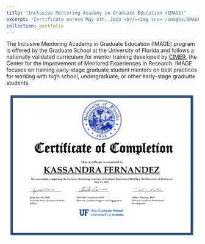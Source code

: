 ```yaml
---
title: "Inclusive Mentoring Academy in Graduate Education (IMAGE)"
excerpt: "Certificate earned May 5th, 2023 <br/><img src='/images/IMAGECert.png' width=500>"
collection: portfolio
---
```


The Inclusive Mentoring Academy in Graduate Education (IMAGE) program is offered by the Graduate School at the University of Florida and follows a nationally validated curriculum for mentor training developed by [CIMER](https://cimerproject.org/), the Center for the Improvement of Mentored Experiences in Research. IMAGE focuses on training early-stage graduate student mentors on best practices for working with high school, undergraduate, or other early-stage graduate students.

<img src='/images/IMAGECert.png' width=500>
